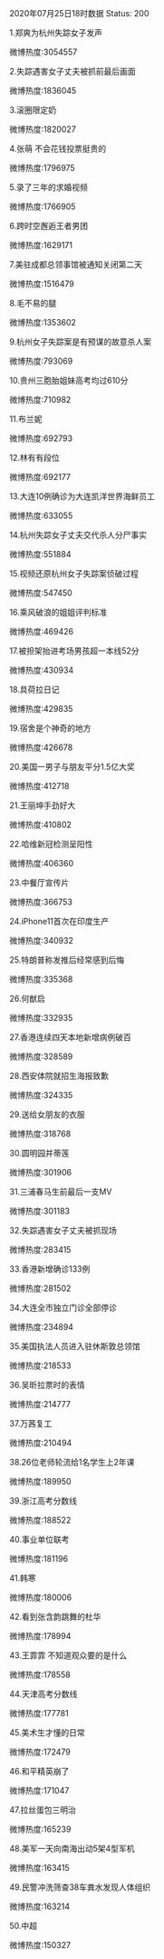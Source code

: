 2020年07月25日18时数据
Status: 200

1.郑爽为杭州失踪女子发声

微博热度:3054557

2.失踪遇害女子丈夫被抓前最后画面

微博热度:1836045

3.滚圈限定奶

微博热度:1820027

4.张萌 不会花钱投票挺贵的

微博热度:1796975

5.录了三年的求婚视频

微博热度:1766905

6.跨时空邂逅王者男团

微博热度:1629171

7.美驻成都总领事馆被通知关闭第二天

微博热度:1516479

8.毛不易的腿

微博热度:1353602

9.杭州女子失踪案是有预谋的故意杀人案

微博热度:793069

10.贵州三胞胎姐妹高考均过610分

微博热度:710982

11.布兰妮

微博热度:692793

12.林有有段位

微博热度:692177

13.大连10例确诊为大连凯洋世界海鲜员工

微博热度:633055

14.杭州失踪女子丈夫交代杀人分尸事实

微博热度:551884

15.视频还原杭州女子失踪案侦破过程

微博热度:547450

16.乘风破浪的姐姐评判标准

微博热度:469426

17.被担架抬进考场男孩超一本线52分

微博热度:430934

18.具荷拉日记

微博热度:429835

19.宿舍是个神奇的地方

微博热度:426678

20.美国一男子与朋友平分1.5亿大奖

微博热度:412718

21.王丽坤手劲好大

微博热度:410802

22.哈维新冠检测呈阳性

微博热度:406360

23.中餐厅宣传片

微博热度:366753

24.iPhone11首次在印度生产

微博热度:340932

25.特朗普称发推后经常感到后悔

微博热度:335368

26.何猷启

微博热度:332935

27.香港连续四天本地新增病例破百

微博热度:328589

28.西安体院就招生海报致歉

微博热度:324335

29.送给女朋友的衣服

微博热度:318768

30.圆明园并蒂莲

微博热度:301906

31.三浦春马生前最后一支MV

微博热度:301183

32.失踪遇害女子丈夫被抓现场

微博热度:283415

33.香港新增确诊133例

微博热度:281502

34.大连全市独立门诊全部停诊

微博热度:234894

35.美国执法人员进入驻休斯敦总领馆

微博热度:218533

36.吴昕拉票时的表情

微博热度:214777

37.万茜复工

微博热度:210494

38.26位老师轮流给1名学生上2年课

微博热度:189950

39.浙江高考分数线

微博热度:188522

40.事业单位联考

微博热度:181196

41.韩寒

微博热度:180006

42.看到张含韵跳舞的杜华

微博热度:178994

43.王霏霏 不知道观众要的是什么

微博热度:178558

44.天津高考分数线

微博热度:177781

45.美术生才懂的日常

微博热度:172479

46.和平精英崩了

微博热度:171047

47.拉丝蛋包三明治

微博热度:165239

48.美军一天向南海出动5架4型军机

微博热度:163415

49.民警冲洗筛查38车粪水发现人体组织

微博热度:163214

50.中超

微博热度:150327

